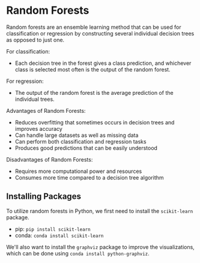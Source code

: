 # Random Forests

Random forests are an ensemble learning method that can be used for
classification or regression by constructing several individual 
decision trees as opposed to just one. 

For classification:

- Each decision tree in the forest gives a class prediction, and whichever class is selected most often is the output of the random forest.

For regression:

- The output of the random forest is the average prediction of the individual trees.

Advantages of Random Forests:

- Reduces overfitting that sometimes occurs in decision trees and improves accuracy
- Can handle large datasets as well as missing data
- Can perform both classification and regression tasks
- Produces good predictions that can be easily understood

Disadvantages of Random Forests:

- Requires more computational power and resources
- Consumes more time compared to a decision tree algorithm

## Installing Packages

To utilize random forests in Python, we first need to install the `scikit-learn` package.

- pip: `pip install scikit-learn`
- conda: `conda install scikit-learn`

We'll also want to install the `graphviz` package to improve the visualizations, which can be 
done using `conda install python-graphviz`.
